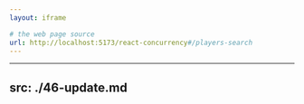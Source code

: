 ```yaml
---
layout: iframe

# the web page source
url: http://localhost:5173/react-concurrency#/players-search
---
```


---
src: ./46-update.md
---
